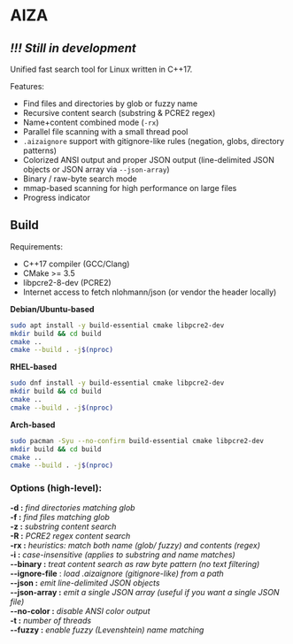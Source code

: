 <h1>AIZA</h1> 
<h2><i> !!! Still in development</i></h2>
Unified fast search tool for Linux written in C++17.

Features:
- Find files and directories by glob or fuzzy name
- Recursive content search (substring & PCRE2 regex)
- Name+content combined mode (`-rx`)
- Parallel file scanning with a small thread pool
- `.aizaignore` support with gitignore-like rules (negation, globs, directory patterns)
- Colorized ANSI output and proper JSON output (line-delimited JSON objects or JSON array via `--json-array`)
- Binary / raw-byte search mode
- mmap-based scanning for high performance on large files
- Progress indicator

<h2>Build</h2>

Requirements:
- C++17 compiler (GCC/Clang)
- CMake >= 3.5
- libpcre2-8-dev (PCRE2)
- Internet access to fetch nlohmann/json (or vendor the header locally)

<b>Debian/Ubuntu-based</b>
```bash
sudo apt install -y build-essential cmake libpcre2-dev 
mkdir build && cd build
cmake ..
cmake --build . -j$(nproc)
```
<b>RHEL-based</b>
```bash
sudo dnf install -y build-essential cmake libpcre2-dev 
mkdir build && cd build
cmake ..
cmake --build . -j$(nproc)
```
<b>Arch-based</b>
```bash
sudo pacman -Syu --no-confirm build-essential cmake libpcre2-dev    
mkdir build && cd build
cmake ..
cmake --build . -j$(nproc)
```

<h3>Options (high-level):</h3>

<b>-d <pattern> :</b> <i>find directories matching glob</i><br>
<b>-f <pattern> :</b> <i>find files matching glob</i><br>
<b>-z <text> :</b> <i>substring content search</i><br>
<b>-R <regex> :</b> <i>PCRE2 regex content search</i><br>
<b>-rx <pattern>:</b> <i>heuristics: match both name (glob/ fuzzy) and contents (regex)</i><br>
<b>-i :</b> <i>case-insensitive (applies to substring and name matches)</i><br>
<b>--binary :</b> <i>treat content search as raw byte pattern (no text filtering)</i><br>
<b>--ignore-file</b> <file> : <i>load .aizaignore (gitignore-like) from a path</i><br>
<b>--json :</b> <i>emit line-delimited JSON objects</i><br>
<b>--json-array :</b> <i>emit a single JSON array (useful if you want a single JSON file)</i><br>
<b>--no-color :</b> <i>disable ANSI color output</i><br>
<b>-t <n> :</b> <i>number of threads</i><br>
<b>--fuzzy :</b> <i>enable fuzzy (Levenshtein) name matching</i><br>
</p>
